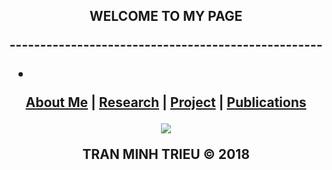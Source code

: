 <p align="center">
    <h2 align="center">WELCOME TO MY PAGE

<p align="center"> ---------------------------------------------------</p>

*

<p align="center">
    <b><a href="https://tmtvaa.github.io/about.html">About Me</a></b>
    |
    <b><a href="https://tmtvaa.github.io/research.html">Research</a></b>
    |
    <b><a href="https://tmtvaa.github.io/project.html">Project</a></b>
    |
    <b><a href="https://tmtvaa.github.io/publications.html">Publications</a></b>
</p>

<p align="center">
    <img src="https://c1.staticflickr.com/2/1478/25716336774_919f2fe1a2_b.jpg" />
</p>
TRAN MINH TRIEU © 2018
